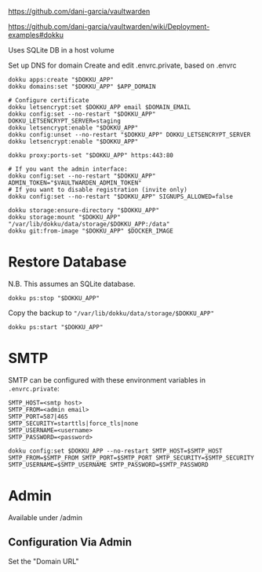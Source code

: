 https://github.com/dani-garcia/vaultwarden

https://github.com/dani-garcia/vaultwarden/wiki/Deployment-examples#dokku

Uses SQLite DB in a host volume

Set up DNS for domain
Create and edit .envrc.private, based on .envrc

```
dokku apps:create "$DOKKU_APP"
dokku domains:set "$DOKKU_APP" $APP_DOMAIN

# Configure certificate
dokku letsencrypt:set $DOKKU_APP email $DOMAIN_EMAIL
dokku config:set --no-restart "$DOKKU_APP" DOKKU_LETSENCRYPT_SERVER=staging
dokku letsencrypt:enable "$DOKKU_APP"
dokku config:unset --no-restart "$DOKKU_APP" DOKKU_LETSENCRYPT_SERVER
dokku letsencrypt:enable "$DOKKU_APP"

dokku proxy:ports-set "$DOKKU_APP" https:443:80

# If you want the admin interface:
dokku config:set --no-restart "$DOKKU_APP" ADMIN_TOKEN="$VAULTWARDEN_ADMIN_TOKEN"
# If you want to disable registration (invite only)
dokku config:set --no-restart "$DOKKU_APP" SIGNUPS_ALLOWED=false

dokku storage:ensure-directory "$DOKKU_APP"
dokku storage:mount "$DOKKU_APP" "/var/lib/dokku/data/storage/$DOKKU_APP:/data"
dokku git:from-image "$DOKKU_APP" $DOCKER_IMAGE
```

# Restore Database

N.B. This assumes an SQLite database.

```
dokku ps:stop "$DOKKU_APP"
```

Copy the backup to `"/var/lib/dokku/data/storage/$DOKKU_APP"`

```
dokku ps:start "$DOKKU_APP"
```

# SMTP

SMTP can be configured with these environment variables in `.envrc.private`:

```
SMTP_HOST=<smtp host>
SMTP_FROM=<admin email>
SMTP_PORT=587|465
SMTP_SECURITY=starttls|force_tls|none
SMTP_USERNAME=<username>
SMTP_PASSWORD=<password>
```

```
dokku config:set $DOKKU_APP --no-restart SMTP_HOST=$SMTP_HOST SMTP_FROM=$SMTP_FROM SMTP_PORT=$SMTP_PORT SMTP_SECURITY=$SMTP_SECURITY SMTP_USERNAME=$SMTP_USERNAME SMTP_PASSWORD=$SMTP_PASSWORD
```


# Admin

Available under /admin

## Configuration Via Admin

Set the "Domain URL"
